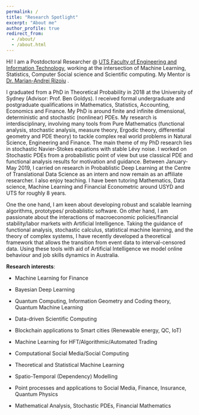 ```yaml
---
permalink: /
title: "Research Spotlight"
excerpt: "About me"
author_profile: true
redirect_from: 
  - /about/
  - /about.html
---
```


Hi! I am a Postdoctoral Researcher @ [UTS Faculty of Engineering and Information Technology](https://www.uts.edu.au/about/faculty-engineering-and-information-technology/computer-science), working at the intersection of  Machine Learning, Statistics, Computer Social science and Scientific computing. My Mentor is [Dr. Marian-Andrei Rizoiu](http://www.rizoiu.eu) .

I graduated from a PhD in Theoretical Probability in 2018 at the University of Sydney (Advisor: Prof. Ben Goldys). I received formal undergraduate and postgraduate qualifications in Mathematics, Statistics, Accounting, Economics and Finance. My PhD is around finite and infinite dimensional, deterministic and stochastic (nonlinear) PDEs. My research is interdisciplinary, involving many tools from Pure Mathematics (functional analysis, stochastic analysis, measure theory, Ergodic theory, differential geometry and PDE theory) to tackle complex real world problems in Natural Science, Engineering and Finance. The main theme of my PhD research lies in stochastic Navier-Stokes equations with stable Lévy noise. I worked on Stochastic PDEs from a probabilistic point of view but use classical PDE and functional analysis results for motivation and guidance. Between January-May 2019, I  carried on research in Probablistic Deep Learning at the Centre of Translational Data Science as an intern and now remain as an affiliate researcher. I also enjoy teaching. I have been tutoring Mathematics, Data science, Machine Learning and Financial Econometric around USYD and UTS for roughly 8 years.

One the one hand, I am keen about developing robust and scalable learning algorithms, prototypes/ probablistic software. On other hand, I am passionate about the interactions of macroeconomic policies/financial stability/labor markets with Artificial Intelligence. Taking the guidance of functional analysis, stochastic calculus, statistical machine learning, and the theory of complex systems, I have recently developed a theoretical framework that allows the transition from event data to interval-censored data. Using these tools with aid of Artificial Intelligence we model online behaviour and job skills dynamics in Australia. 

**Research interests**: 

* Machine Learning for Finance

* Bayesian Deep Learning

* Quantum Computing, Information Geometry and Coding theory, Quantum Machine Learning

* Data-driven Scientific Computing

* Blockchain applications to Smart cities (Renewable energy, QC, IoT)

* Machine Learning for HFT/Algorithmic/Automated Trading

* Computational Social Media/Social Computing

* Theoretical and Statistical Machine Learning

* Spatio-Temporal (Dependency) Modelling 

* Point processes and applications to Social Media, Finance, Insurance, Quantum Physics

* Mathematical Analysis, Stochastic PDEs, Financial Mathematics